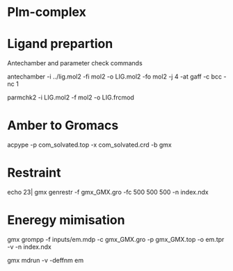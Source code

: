 # Plm-complex

# Ligand prepartion

Antechamber and parameter check commands

antechamber -i ../lig.mol2 -fi mol2 -o LIG.mol2 -fo mol2 -j 4 -at gaff -c bcc -nc 1

parmchk2 -i LIG.mol2 -f mol2 -o LIG.frcmod

# Amber to Gromacs
acpype -p com_solvated.top -x com_solvated.crd -b gmx 

# Restraint
echo 23| gmx genrestr -f gmx_GMX.gro -fc 500 500 500 -n index.ndx

# Eneregy mimisation
gmx grompp -f inputs/em.mdp -c gmx_GMX.gro -p gmx_GMX.top -o em.tpr -v -n index.ndx 

gmx mdrun -v -deffnm em
